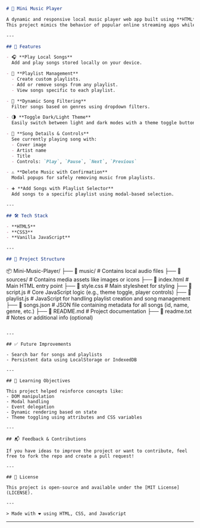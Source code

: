 ```markdown
# 🎵 Mini Music Player

A dynamic and responsive local music player web app built using **HTML**, **CSS**, and **JavaScript**.  
This project mimics the behavior of popular online streaming apps while giving users complete control to create, manage, and customize their own playlists — without the annoyance of ads!

---

## 🚀 Features

- 🎧 **Play Local Songs**  
  Add and play songs stored locally on your device.

- 📂 **Playlist Management**  
  - Create custom playlists.  
  - Add or remove songs from any playlist.  
  - View songs specific to each playlist.

- 🔄 **Dynamic Song Filtering**  
  Filter songs based on genres using dropdown filters.

- 🌗 **Toggle Dark/Light Theme**  
  Easily switch between light and dark modes with a theme toggle button.

- 🧾 **Song Details & Controls**  
  See currently playing song with:
  - Cover image
  - Artist name
  - Title
  - Controls: `Play`, `Pause`, `Next`, `Previous`

- ⚠️ **Delete Music with Confirmation**  
  Modal popups for safely removing music from playlists.

- ➕ **Add Songs with Playlist Selector**  
  Add songs to a specific playlist using modal-based selection.

---

## 🛠️ Tech Stack

- **HTML5**
- **CSS3**
- **Vanilla JavaScript**

---

## 📁 Project Structure

```

📦 Mini-Music-Player/
├── 📁 music/ # Contains local audio files
├── 📁 sources/ # Contains media assets like images or icons
├── 📄 index.html # Main HTML entry point
├── 📄 style.css # Main stylesheet for styling
├── 📄 script.js # Core JavaScript logic (e.g., theme toggle, player controls)
├── 📄 playlist.js # JavaScript for handling playlist creation and song management
├── 📄 songs.json # JSON file containing metadata for all songs (id, name, genre, etc.)
├── 📄 README.md # Project documentation
├── 📄 readme.txt # Notes or additional info (optional)

```

---

## ✅ Future Improvements

- Search bar for songs and playlists
- Persistent data using LocalStorage or IndexedDB

---

## 🧠 Learning Objectives

This project helped reinforce concepts like:
- DOM manipulation
- Modal handling
- Event delegation
- Dynamic rendering based on state
- Theme toggling using attributes and CSS variables

---

## 📬 Feedback & Contributions

If you have ideas to improve the project or want to contribute, feel free to fork the repo and create a pull request!

---

## 📄 License

This project is open-source and available under the [MIT License](LICENSE).

---

> Made with ❤️ using HTML, CSS, and JavaScript
```

---
